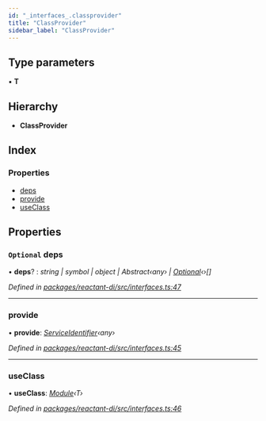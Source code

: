 ```yaml
---
id: "_interfaces_.classprovider"
title: "ClassProvider"
sidebar_label: "ClassProvider"
---
```


## Type parameters

▪ **T**

## Hierarchy

* **ClassProvider**

## Index

### Properties

* [deps](_interfaces_.classprovider.md#optional-deps)
* [provide](_interfaces_.classprovider.md#provide)
* [useClass](_interfaces_.classprovider.md#useclass)

## Properties

### `Optional` deps

• **deps**? : *string | symbol | object | Abstract‹any› | [Optional](../classes/_optional_.optional.md)‹›[]*

*Defined in [packages/reactant-di/src/interfaces.ts:47](https://github.com/unadlib/reactant/blob/ae1de025/packages/reactant-di/src/interfaces.ts#L47)*

___

###  provide

• **provide**: *[ServiceIdentifier](../modules/_interfaces_.md#serviceidentifier)‹any›*

*Defined in [packages/reactant-di/src/interfaces.ts:45](https://github.com/unadlib/reactant/blob/ae1de025/packages/reactant-di/src/interfaces.ts#L45)*

___

###  useClass

• **useClass**: *[Module](_interfaces_.module.md)‹T›*

*Defined in [packages/reactant-di/src/interfaces.ts:46](https://github.com/unadlib/reactant/blob/ae1de025/packages/reactant-di/src/interfaces.ts#L46)*
